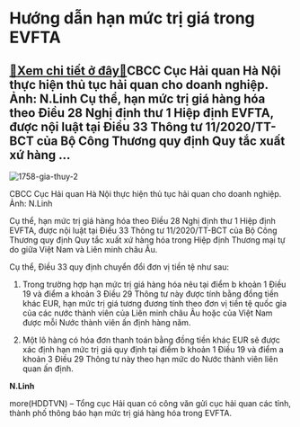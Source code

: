 Hướng dẫn hạn mức trị giá trong EVFTA
=====================================

[:gift:Xem chi tiết ở đây:gift:](https://hddtvn.com/huong-dan-han-muc-tri-gia-trong-evfta/)CBCC Cục Hải quan Hà Nội thực hiện thủ tục hải quan cho doanh nghiệp. Ảnh: N.Linh Cụ thể, hạn mức trị giá hàng hóa theo Điều 28 Nghị định thư 1 Hiệp định EVFTA, được nội luật tại Điều 33 Thông tư 11/2020/TT-BCT của Bộ Công Thương quy định Quy tắc xuất xứ hàng …
---------------------------------------------------------------------------------------------------------------------------------------------------------------------------------------------------------------------------------------------------------------------





![1758-gia-thuy-2](https://hddtvn.com/wp-content/uploads/2021/01/1758_Gia_Thuy_2.jpg "CBCC Cục Hải quan Hà Nội thực hiện thủ tục hải quan cho doanh nghiệp. Ảnh: N.Linh")


CBCC Cục Hải quan Hà Nội thực hiện thủ tục hải quan cho doanh nghiệp. Ảnh: N.Linh



Cụ thể, hạn mức trị giá hàng hóa theo Điều 28 Nghị định thư 1 Hiệp định EVFTA, được nội luật tại Điều 33 Thông tư 11/2020/TT-BCT của Bộ Công Thương quy định Quy tắc xuất xứ hàng hóa trong Hiệp định Thương mại tự do giữa Việt Nam và Liên minh châu Âu.


Cụ thể, Điều 33 quy định chuyển đổi đơn vị tiền tệ như sau:


1. Trong trường hợp hạn mức trị giá hàng hóa nêu tại điểm b khoản 1 Điều 19 và điểm a khoản 3 Điều 29 Thông tư này được tính bằng đồng tiền khác EUR, hạn mức trị giá tương đương tính theo đơn vị tiền tệ quốc gia của các nước thành viên của Liên minh châu Âu hoặc của Việt Nam được mỗi Nước thành viên ấn định hàng năm.


2. Một lô hàng có hóa đơn thanh toán bằng đồng tiền khác EUR sẽ được xác định hạn mức trị giá quy định tại điểm b khoản 1 Điều 19 và điểm a khoản 3 Điều 29 Thông tư này theo hạn mức do Nước thành viên liên quan ấn định.




**N.Linh**



more(HDDTVN) – Tổng cục Hải quan có công văn gửi cục hải quan các tỉnh, thành phố thông báo hạn mức trị giá hàng hóa trong EVFTA.

